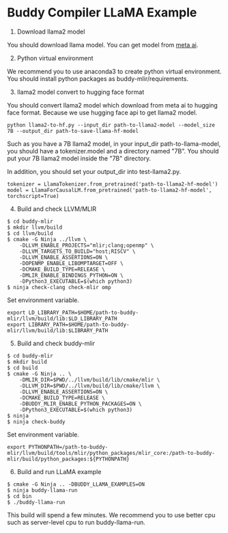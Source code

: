 # Buddy Compiler LLaMA Example

1. Download llama2 model

You should download llama model. You can get model from [meta ai](https://ai.meta.com/llama/).

2. Python virtual environment

We recommend you to use anaconda3 to create python virtual environment. You should install python packages as buddy-mlir/requirements.

3. llama2 model convert to hugging face format

You should convert llama2 model which download from meta ai to hugging face format. Because we use hugging face api to get llama2 model.

```
python llama2-to-hf.py --input_dir path-to-llama2-model --model_size 7B --output_dir path-to-save-llama-hf-model
```

Such as you have a 7B llama2 model, in your input_dir path-to-llama-model, you should have a tokenizer.model and a directory named "7B". You should put your 7B llama2 model inside the "7B" directory.

In addition, you should set your output_dir into test-llama2.py.
```
tokenizer = LlamaTokenizer.from_pretrained('path-to-llama2-hf-model')
model = LlamaForCausalLM.from_pretrained('path-to-llama2-hf-model', torchscript=True)
```

4. Build and check LLVM/MLIR

```
$ cd buddy-mlir
$ mkdir llvm/build
$ cd llvm/build
$ cmake -G Ninja ../llvm \
    -DLLVM_ENABLE_PROJECTS="mlir;clang;openmp" \
    -DLLVM_TARGETS_TO_BUILD="host;RISCV" \
    -DLLVM_ENABLE_ASSERTIONS=ON \
    -DOPENMP_ENABLE_LIBOMPTARGET=OFF \
    -DCMAKE_BUILD_TYPE=RELEASE \
    -DMLIR_ENABLE_BINDINGS_PYTHON=ON \
    -DPython3_EXECUTABLE=$(which python3)
$ ninja check-clang check-mlir omp
```
Set environment variable.
```
export LD_LIBRARY_PATH=$HOME/path-to-buddy-mlir/llvm/build/lib:$LD_LIBRARY_PATH
export LIBRARY_PATH=$HOME/path-to-buddy-mlir/llvm/build/lib:$LIBRARY_PATH
```

5. Build and check buddy-mlir

```
$ cd buddy-mlir
$ mkdir build
$ cd build
$ cmake -G Ninja .. \
    -DMLIR_DIR=$PWD/../llvm/build/lib/cmake/mlir \
    -DLLVM_DIR=$PWD/../llvm/build/lib/cmake/llvm \
    -DLLVM_ENABLE_ASSERTIONS=ON \
    -DCMAKE_BUILD_TYPE=RELEASE \
    -DBUDDY_MLIR_ENABLE_PYTHON_PACKAGES=ON \
    -DPython3_EXECUTABLE=$(which python3)
$ ninja
$ ninja check-buddy
```
Set environment variable.
```
export PYTHONPATH=/path-to-buddy-mlir/llvm/build/tools/mlir/python_packages/mlir_core:/path-to-buddy-mlir/build/python_packages:${PYTHONPATH}
```

6. Build and run LLaMA example

```
$ cmake -G Ninja .. -DBUDDY_LLAMA_EXAMPLES=ON
$ ninja buddy-llama-run
$ cd bin
$ ./buddy-llama-run
```
This build will spend a few minutes. We recommend you to use better cpu such as server-level cpu to run buddy-llama-run.